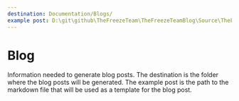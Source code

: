 ```yaml
---
destination: Documentation/Blogs/ 
example post: D:\git\github\TheFreezeTeam\TheFreezeTeamBlog\Source\TheFreezeTeam.com\input\posts\steven-t-cramer\2023\07\2023-07-06.md
---
```


# Blog 

Information needed to generate blog posts.
The destination is the folder where the blog posts will be generated.
The example post is the path to the markdown file that will be used as a template for the blog post.
